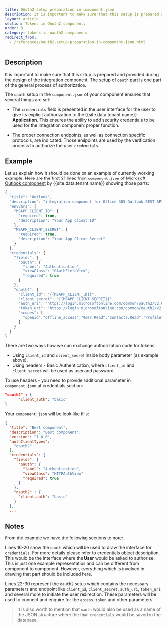 ```yaml
---
title: OAuth2 setup preparation in component.json
description: It is important to make sure that this setup is prepared and provided during the design of the integration component.
layout: article
section: Tokens in OAuth2 components
order: 3
category: tokens-in-oauth2-components
redirect_from:
  - /references/oauth2-setup-preparation-in-component-json.html
---
```


## Description

It is important to make sure that this setup is prepared and provided during the design of the integration component. The setup of `oauth` part is one part of the general process of authorization.

The `oauth` setup in the `component.json` of your component ensures that several things are set:

  * The `credentials` field is presented in the user interface for the user to give its explicit authorization to the {{site.data.tenant.name}} **Application**. This ensures the ability to add security credentials to be used for the integration component proper function.

  * The proper connection endpoints, as well as connection specific protocols, are indicated. Those endpoints are used by the verification process to authorize the user `credentials`.

## Example

Let us explain how it should be done on an example of currently working example. Here are the first 31 lines from `component.json` of [Microsoft Outlook component](/components/outlook/index) by {{site.data.tenant.name}} showing those parts:

```js
{
  "title": "Outlook",
  "description": "integration component for Office 365 Outlook REST API",
  "envVars": {
    "MSAPP_CLIENT_ID": {
      "required": true,
      "description": "Your App Client ID"
    },
    "MSAPP_CLIENT_SECRET": {
      "required": true,
      "description": "Your App Client Secret"
    }
  },
  "credentials": {
    "fields": {
      "oauth": {
        "label": "Authentication",
        "viewClass": "OAuthFieldView",
        "required": true
      }
    },
    "oauth2": {
      "client_id": "{{MSAPP_CLIENT_ID}}",
      "client_secret": "{{MSAPP_CLIENT_SECRET}}",
      "auth_uri": "https://login.microsoftonline.com/common/oauth2/v2.0/authorize",
      "token_uri": "https://login.microsoftonline.com/common/oauth2/v2.0/token",
      "scopes": [
        "openid","offline_access","User.Read","Contacts.Read","Profile","Calendars.ReadWrite"
      ]
    }
  }
}
```

There are two ways how we can exchange authorization code for tokens:
- Using `client_id` and `client_secret` inside body parameter (as example above).
- Using headers - Basic Authentication, where `client_id` and `client_secret` will be used as user and password.

To use headers - you need to provide additional parameter in `component.json` at credentials section:

```json
"oauth2" : {
      "client_auth": "basic"
}
```

Your `component.json` will be look like this:

```json
{
  "title": "Best component",
  "description": "Best component",
  "version": "1.0.0",
  "authClientTypes": [
    "oauth2"
  ],
  "credentials": {
    "fields": {
      "oauth": {
        "label": "Authentication",
        "viewClass": "HTTPAuthView",
        "required": true
      }
    },
    "oauth2" : {
      "client_auth": "basic"
    }
  },
  ...
```

## Notes

From the example we have the following sections to note:

Lines 16-20 show the `oauth` which will be used to draw the interface for `credentials`. For more details please refer to credentials object description. This would be the interface where the **User** would be asked to authorise. This is just one example representation and can be different from component to component. However, everything which is involved in drawing that part should be included here.

Lines 22-30 represent the `oauth2` setup which contains the necessary parameters and endpoint like `client_id`, `client_secret`, `auth_uri`, `token_uri` and several more to initiate the user redirection. These parameters will be used to connect and enquire for the `access_token` and other parameters.

>It is also worth to mention that `oauth` would also be used as a name of the JSON structure where the final `credentials` would be saved in the database.

